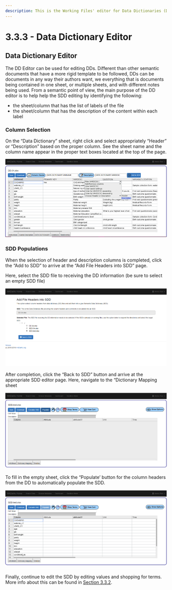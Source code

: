 ```yaml
---
description: This is the Working Files' editor for Data Dictionaries (DDs).
---
```


# 3.3.3 - Data Dictionary Editor

## Data Dictionary Editor

The DD Editor can be used for editing DDs. Different than other semantic documents that have a more rigid template to be followed, DDs can be documents in any way their authors want, we everything that is documents being contained in one sheet, or multiple sheets, and with different notes being used. From a semantic point of view, the main purpose of the DD editor is to help help the SDD editing by identifying the following:

* the sheet/column that has the list of labels of the file
* the sheet/column that has the description of the content within each label

### Column Selection

On the “Data Dictionary” sheet, right click and select appropriately “Header” or “Description” based on the proper column. See the sheet name and the column name appear in the proper text boxes located at the top of the page.

![](https://raw.githubusercontent.com/paulopinheiro1234/hadatac-screenshots/master/Sec3/DDEditor01.png)

### SDD Populations

When the selection of header and description columns is completed, click the “Add to SDD” to arrive at the “Add File Headers into SDD” page.

Here, select the SDD file to receiving the DD information \(be sure to select an empty SDD file\)

![](https://raw.githubusercontent.com/paulopinheiro1234/hadatac-screenshots/master/Sec3/DDEditor02.png)

After completion, click the “Back to SDD” button and arrive at the appropriate SDD editor page. Here, navigate to the “Dictionary Mapping sheet

![](https://raw.githubusercontent.com/paulopinheiro1234/hadatac-screenshots/master/Sec3/DDEditor03.png)

To fill in the empty sheet, click the “Populate’ button for the column headers from the DD to automatically populate the SDD.

![](https://raw.githubusercontent.com/paulopinheiro1234/hadatac-screenshots/master/Sec3/DDEditor04.png)

Finally, continue to edit the SDD by editing values and shopping for terms. More info about this can be found in [Section 3.3.2](https://github.com/paulopinheiro1234/hadatac/wiki/3.3.2.-SDD-Editor).

